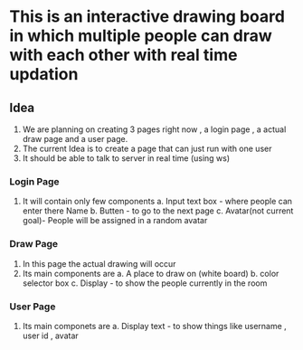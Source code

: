 # This is an interactive drawing board in which multiple people can draw with each other with real time updation 

## Idea 
1. We are planning on creating 3 pages right now , a login page , a actual draw page and a user page.
2. The current Idea is to create a page that can just run with one user 
3. It should be able to talk to server in real time (using ws)


### Login Page 
1. It will contain only few components 
    a. Input text box - where people can enter there Name 
    b. Butten - to go to the next page 
    c. Avatar(not current goal)- People will be assigned in a random avatar

### Draw Page 
1. In this page the actual drawing will occur 
2. Its main components are 
    a. A place to draw on (white board)
    b. color selector box 
    c. Display - to show the people currently in the room 

### User Page 
1. Its main componets are
    a. Display text - to show things like username , user id , avatar